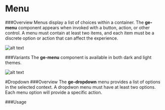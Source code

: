# Menu
###Overview
Menus display a list of choices within a container. The **ge-menu** component appears when invoked with a button, action, or other control. A menu must contain at least two items, and each item must be a discrete option or action that can affect the experience.

![alt text](https://ge.invisionapp.com/static-signed/live-embed/127032322/198719494/1/latest/KfFjWZAZx6GmoAI0DweiMjA0Zdi6IwKnLSKlEoi11uhs4j0dnrX9lfl0zwZlEWRwS0waeWK6gMx9R5aVUNLkCYoglE/ge-menu-SPECIFICATIONS-.png "ge-menu")



###Variants
The **ge-menu** component is available in both dark and light themes.

![alt text](https://ge.invisionapp.com/static-signed/live-embed/127032322/198719497/1/latest/nQsW9XJiv6ySMpcoGNlEjmJsrFMbMM1XUA5ugAF35KsgYA3zb8lExaFXcs66A0iTLYvsEQvpClEKFvHgL9NvbPknwlE/ge-menu-VISUAL-GUIDE-.png "ge-menu")


#Dropdown
###Overview
The **ge-dropdown** menu provides a list of options in the selected context. A dropdwon menu must have at least two options. Each menu option will provide a specific action.


###Usage
